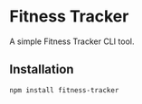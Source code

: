 # Fitness Tracker

A simple Fitness Tracker CLI tool.

## Installation

```bash
npm install fitness-tracker


